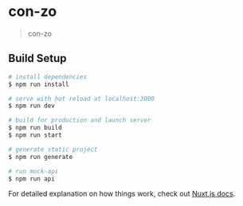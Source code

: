 # con-zo

> con-zo

## Build Setup

``` bash
# install dependencies
$ npm run install

# serve with hot reload at localhost:3000
$ npm run dev

# build for production and launch server
$ npm run build
$ npm run start

# generate static project
$ npm run generate

# run mock-api
$ npm run api
```

For detailed explanation on how things work, check out [Nuxt.js docs](https://nuxtjs.org).
